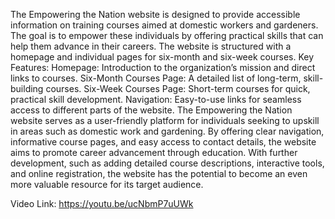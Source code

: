 The Empowering the Nation website is designed to provide accessible information on training courses aimed at domestic workers and gardeners.
The goal is to empower these individuals by offering practical skills that can help them advance in their careers.
The website is structured with a homepage and individual pages for six-month and six-week courses.
Key Features:
Homepage: Introduction to the organization’s mission and direct links to courses.
Six-Month Courses Page: A detailed list of long-term, skill-building courses.
Six-Week Courses Page: Short-term courses for quick, practical skill development.
Navigation: Easy-to-use links for seamless access to different parts of the website.
The Empowering the Nation website serves as a user-friendly platform for individuals seeking to upskill in areas such as domestic work and gardening.
By offering clear navigation, informative course pages, and easy access to contact details, the website aims to promote career advancement through education.
With further development, such as adding detailed course descriptions, interactive tools, and online registration, the website has the potential to become an even more valuable resource for its target audience.

Video Link:
https://youtu.be/ucNbmP7uUWk
